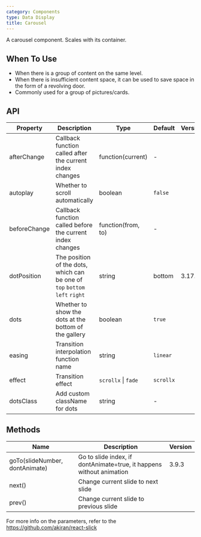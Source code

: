 ```yaml
---
category: Components
type: Data Display
title: Carousel
---
```


A carousel component. Scales with its container.

## When To Use

- When there is a group of content on the same level.
- When there is insufficient content space, it can be used to save space in the form of a revolving door.
- Commonly used for a group of pictures/cards.

## API

| Property | Description | Type | Default | Version |
| --- | --- | --- | --- | --- |
| afterChange | Callback function called after the current index changes | function(current) | - |  |
| autoplay | Whether to scroll automatically | boolean | `false` |  |
| beforeChange | Callback function called before the current index changes | function(from, to) | - |  |
| dotPosition | The position of the dots, which can be one of `top` `bottom` `left` `right` | string | bottom | 3.17.0 |
| dots | Whether to show the dots at the bottom of the gallery | boolean | `true` |  |
| easing | Transition interpolation function name | string | `linear` |  |
| effect | Transition effect | `scrollx` \| `fade` | `scrollx` |  |
| dotsClass | Add custom className for dots | string | - |  |

## Methods

| Name | Description | Version |
| --- | --- | --- |
| goTo(slideNumber, dontAnimate) | Go to slide index, if dontAnimate=true, it happens without animation | 3.9.3 |
| next() | Change current slide to next slide |  |
| prev() | Change current slide to previous slide |  |

For more info on the parameters, refer to the <https://github.com/akiran/react-slick>

